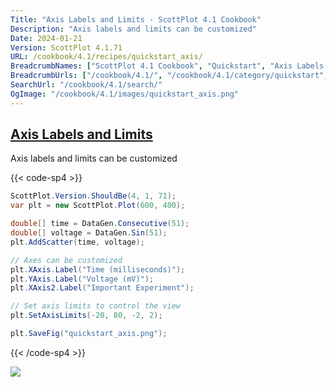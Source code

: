 ```yaml
---
Title: "Axis Labels and Limits - ScottPlot 4.1 Cookbook"
Description: "Axis labels and limits can be customized"
Date: 2024-01-21
Version: ScottPlot 4.1.71
URL: /cookbook/4.1/recipes/quickstart_axis/
BreadcrumbNames: ["ScottPlot 4.1 Cookbook", "Quickstart", "Axis Labels and Limits"]
BreadcrumbUrls: ["/cookbook/4.1/", "/cookbook/4.1/category/quickstart", "/cookbook/4.1/recipes/quickstart_axis/"]
SearchUrl: "/cookbook/4.1/search/"
OgImage: "/cookbook/4.1/images/quickstart_axis.png"
---
```


<h2><a id='axis-labels-and-limits' href='/cookbook/4.1/recipes/quickstart_axis/'>Axis Labels and Limits</a></h2>

Axis labels and limits can be customized

{{< code-sp4 >}}

```cs
ScottPlot.Version.ShouldBe(4, 1, 71);
var plt = new ScottPlot.Plot(600, 400);

double[] time = DataGen.Consecutive(51);
double[] voltage = DataGen.Sin(51);
plt.AddScatter(time, voltage);

// Axes can be customized
plt.XAxis.Label("Time (milliseconds)");
plt.YAxis.Label("Voltage (mV)");
plt.XAxis2.Label("Important Experiment");

// Set axis limits to control the view
plt.SetAxisLimits(-20, 80, -2, 2);

plt.SaveFig("quickstart_axis.png");
```

{{< /code-sp4 >}}

<img src='../../images/quickstart_axis.png' class='d-block mx-auto my-5' />


